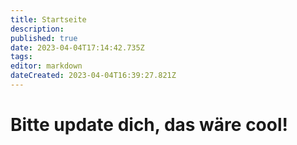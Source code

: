 ```yaml
---
title: Startseite
description: 
published: true
date: 2023-04-04T17:14:42.735Z
tags: 
editor: markdown
dateCreated: 2023-04-04T16:39:27.821Z
---
```


# Bitte update dich, das wäre cool!